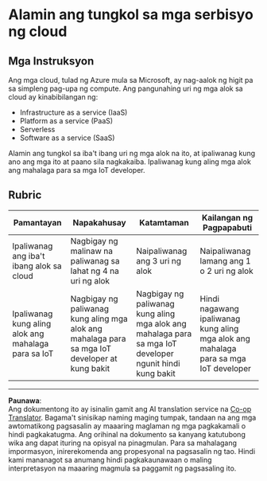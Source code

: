 <!--
CO_OP_TRANSLATOR_METADATA:
{
  "original_hash": "bfd35499bd68d7d740242bfea784bbeb",
  "translation_date": "2025-08-27T22:03:34+00:00",
  "source_file": "2-farm/lessons/4-migrate-your-plant-to-the-cloud/assignment.md",
  "language_code": "tl"
}
-->
# Alamin ang tungkol sa mga serbisyo ng cloud

## Mga Instruksyon

Ang mga cloud, tulad ng Azure mula sa Microsoft, ay nag-aalok ng higit pa sa simpleng pag-upa ng compute. Ang pangunahing uri ng mga alok sa cloud ay kinabibilangan ng:

* Infrastructure as a service (IaaS)
* Platform as a service (PaaS)
* Serverless
* Software as a service (SaaS)

Alamin ang tungkol sa iba't ibang uri ng mga alok na ito, at ipaliwanag kung ano ang mga ito at paano sila nagkakaiba. Ipaliwanag kung aling mga alok ang mahalaga para sa mga IoT developer.

## Rubric

| Pamantayan | Napakahusay | Katamtaman | Kailangan ng Pagpapabuti |
| ---------- | ----------- | ---------- | ------------------------ |
| Ipaliwanag ang iba't ibang alok sa cloud | Nagbigay ng malinaw na paliwanag sa lahat ng 4 na uri ng alok | Naipaliwanag ang 3 uri ng alok | Naipaliwanag lamang ang 1 o 2 uri ng alok |
| Ipaliwanag kung aling alok ang mahalaga para sa IoT | Nagbigay ng paliwanag kung aling mga alok ang mahalaga para sa mga IoT developer at kung bakit | Nagbigay ng paliwanag kung aling mga alok ang mahalaga para sa mga IoT developer ngunit hindi kung bakit | Hindi nagawang ipaliwanag kung aling mga alok ang mahalaga para sa mga IoT developer |

---

**Paunawa**:  
Ang dokumentong ito ay isinalin gamit ang AI translation service na [Co-op Translator](https://github.com/Azure/co-op-translator). Bagama't sinisikap naming maging tumpak, tandaan na ang mga awtomatikong pagsasalin ay maaaring maglaman ng mga pagkakamali o hindi pagkakatugma. Ang orihinal na dokumento sa kanyang katutubong wika ang dapat ituring na opisyal na pinagmulan. Para sa mahalagang impormasyon, inirerekomenda ang propesyonal na pagsasalin ng tao. Hindi kami mananagot sa anumang hindi pagkakaunawaan o maling interpretasyon na maaaring magmula sa paggamit ng pagsasaling ito.